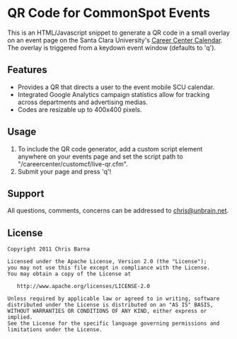 # QR Code for CommonSpot Events

This is an HTML/Javascript snippet to generate a QR code in a small overlay on an event page on the Santa Clara University's [Career Center Calendar](http://scu.edu/careercenter/event.cfm). The overlay is triggered from a keydown event window (defaults to 'q').

## Features
* Provides a QR that directs a user to the event mobile SCU calendar.
* Integrated Google Analytics campaign statistics allow for tracking across departments and advertising medias.
* Codes are resizable up to 400x400 pixels.

## Usage
1. To include the QR code generator, add a custom script element anywhere on your events page and set the script path to "/careercenter/customcf/live-qr.cfm".
2. Submit your page and press 'q'!

## Support
All questions, comments, concerns can be addressed to <chris@unbrain.net>.

## License
    Copyright 2011 Chris Barna 

    Licensed under the Apache License, Version 2.0 (the "License");
    you may not use this file except in compliance with the License.
    You may obtain a copy of the License at

       http://www.apache.org/licenses/LICENSE-2.0

    Unless required by applicable law or agreed to in writing, software
    distributed under the License is distributed on an "AS IS" BASIS,
    WITHOUT WARRANTIES OR CONDITIONS OF ANY KIND, either express or implied.
    See the License for the specific language governing permissions and
    limitations under the License.
